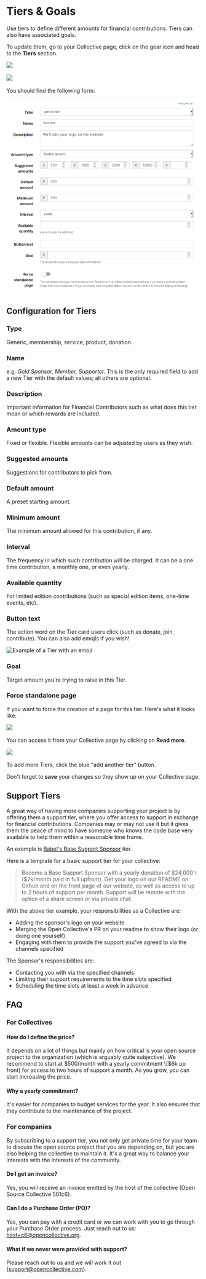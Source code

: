 # Tiers & Goals

Use tiers to define different amounts for financial contributions. Tiers can also have associated goals.

To update them, go to your Collective page, click on the gear icon and head to the **Tiers** section.

![](../.gitbook/assets/collectives_tiers-and-goals_settings-menu.png)

![](../.gitbook/assets/collectives_tiers-and-goals_tiers-left-menu.png)

You should find the following form:

![Tier configuration form](../.gitbook/assets/image-1.png)

## Configuration for Tiers

### **Type**

Generic, membership, service, product, donation.

### **Name**

e.g. _Gold Sponsor, Member, Supporter._ This is the only required field to add a new Tier with the default values; all others are optional.

### **Description**

Important information for Financial Contributors such as what does this tier mean or which rewards are included.

### **Amount type**

Fixed or flexible. Flexible amounts can be adjusted by users as they wish.

### **Suggested amounts**

Suggestions for contributors to pick from.

### **Default amount**

A preset starting amount.

### **Minimum amount**

The minimum amount allowed for this contribution, if any.

### **Interval**

The frequency in which such contribution will be charged. It can be a one time contribution, a monthly one, or even yearly.

### **Available quantity**

For limited edition contributions \(such as special edition items, one-time events, etc\).

### **Button text**

The action word on the Tier card users click \(such as donate, join, contribute\). You can also add emojis if you wish!

![Example of a Tier with an emoji](../.gitbook/assets/collectives_tiers-and-goals_tiers-emoji-button.png)

### **Goal**

Target amount you're trying to raise in this Tier.

### **Force standalone page**

If you want to force the creation of a page for this tier. Here's what it looks like:

![](../.gitbook/assets/collectives_tiers-and-goals_tiers-standalone-page.png)

You can access it from your Collective page by clicking on **Read more**.

![](../.gitbook/assets/collectives_tiers-and-goals_tiers-read-more.png)

To add more Tiers, click the blue "add another tier" button.

Don't forget to **save** your changes so they show up on your Collective page.

## Support Tiers

A great way of having more companies supporting your project is by offering them a support tier, where you offer access to support in exchange for financial contributions. Companies may or may not use it but it gives them the peace of mind to have someone who knows the code base very available to help them within a reasonable time frame.

An example is [Babel's Base Support Sponsor](https://opencollective.com/babel#contribute) tier.

Here is a template for a basic support tier for your collective:

> Become a Base Support Sponsor with a yearly donation of $24,000 \($2k/month paid in full upfront\). Get your logo on our README on Github and on the front page of our website, as well as access to up to 2 hours of support per month. Support will be remote with the option of a share screen or via private chat.

With the above tier example, your responsibilities as a Collective are:

* Adding the sponsor's logo on your website
* Merging the Open Collective's PR on your readme to show their logo \(or doing one yourself\)
* Engaging with them to provide the support you've agreed to via the channels specified

The Sponsor's responsibilities are:

* Contacting you with via the specified channels 
* Limiting their support requirements to the time slots specified
* Scheduling the time slots at least a week in advance

## FAQ

### For Collectives

#### How do I define the price?

It depends on a lot of things but mainly on how critical is your open source project to the organization \(which is arguably quite subjective\). We recommend to start at $500/month with a yearly commitment \($6k up front\) for access to two hours of support a month. As you grow, you can start increasing the price.

#### Why a yearly commitment?

It's easier for companies to budget services for the year. It also ensures that they contribute to the maintenance of the project.

### For companies

By subscribing to a support tier, you not only get private time for your team to discuss the open source project that you are depending on, but you are also helping the collective to maintain it. It's a great way to balance your interests with the interests of the community.

#### Do I get an invoice?

Yes, you will receive an invoice emitted by the host of the collective \(Open Source Collective 501c6\).

#### Can I do a Purchase Order \(PO\)?

Yes, you can pay with a credit card or we can work with you to go through your Purchase Order process. Just reach out to us: host+c6@opencollective.org.

#### What if we never were provided with support?

Please reach out to us and we will work it out \(support@opencollective.com\).

